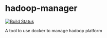 # hadoop-manager
[![Build Status](https://travis-ci.org/Animuz3309/hadoop-manager.svg?branch=master)](https://travis-ci.org/Animuz3309/hadoop-manager)

A tool to use docker to manage hadoop platform
